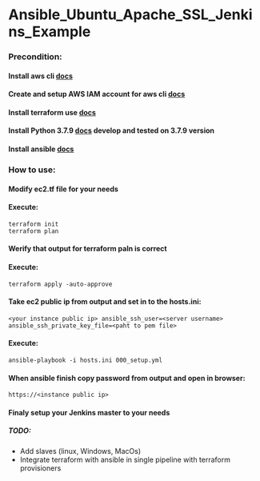 # Ansible_Ubuntu_Apache_SSL_Jenkins_Example

### Precondition:

#### Install aws cli [docs](https://docs.aws.amazon.com/cli/latest/userguide/getting-started-install.html)

#### Create and setup AWS IAM account for aws cli [docs](https://docs.aws.amazon.com/cli/latest/userguide/cli-authentication-user.html)

#### Install terraform use [docs](https://developer.hashicorp.com/terraform/tutorials/aws-get-started/install-cli)

#### Install Python 3.7.9 [docs](https://www.python.org/downloads/release/python-379/) develop and tested on 3.7.9 version

#### Install ansible [docs](https://docs.ansible.com/ansible/latest/installation_guide/intro_installation.html)

### How to use:

#### Modify ec2.tf file for your needs

#### Execute:

```
terraform init
terraform plan
```

#### Werify that output for terraform paln is correct

#### Execute:

```
terraform apply -auto-approve
```

#### Take ec2 public ip from output and set in to the hosts.ini:

```
<your instance public ip> ansible_ssh_user=<server username> ansible_ssh_private_key_file=<paht to pem file>
```

#### Execute:

```
ansible-playbook -i hosts.ini 000_setup.yml
```

#### When ansible finish copy password from output and open in browser:

```
https://<instance public ip>
```

#### Finaly setup your Jenkins master to your needs

##### TODO:

- Add slaves (linux, Windows, MacOs)
- Integrate terraform with ansible in single pipeline with terraform provisioners
